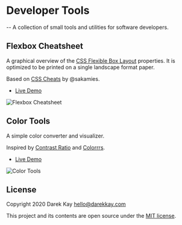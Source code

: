 # Developer Tools
--
A collection of small tools and utilities for software developers.

## Flexbox Cheatsheet

A graphical overview of the [CSS Flexible Box Layout](https://developer.mozilla.org/en-US/docs/Web/CSS/CSS_Flexible_Box_Layout) properties. It is optimized to be printed on a single landscape format paper.

Based on [CSS Cheats](https://github.com/sakamies/css-cheats) by @sakamies.

- [Live Demo](https://darekkay.com/dev/flexbox-cheatsheet.html)

![Flexbox Cheatsheet](src/assets/img/preview-flexbox-cheatsheet.png)

## Color Tools

A simple color converter and visualizer.

Inspired by [Contrast Ratio](https://contrast-ratio.com/) and [Colorrrs](https://www.webpagefx.com/web-design/hex-to-rgb/).

- [Live Demo](https://darekkay.com/dev/color-tools.html)

![Color Tools](src/assets/img/preview-color-tools.png)

## License

Copyright 2020 Darek Kay <hello@darekkay.com>

This project and its contents are open source under the [MIT license](LICENSE).
